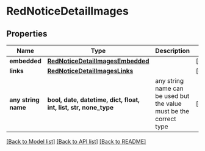 # RedNoticeDetailImages


## Properties
Name | Type | Description | Notes
------------ | ------------- | ------------- | -------------
**embedded** | [**RedNoticeDetailImagesEmbedded**](RedNoticeDetailImagesEmbedded.md) |  | [optional] 
**links** | [**RedNoticeDetailImagesLinks**](RedNoticeDetailImagesLinks.md) |  | [optional] 
**any string name** | **bool, date, datetime, dict, float, int, list, str, none_type** | any string name can be used but the value must be the correct type | [optional]

[[Back to Model list]](../README.md#documentation-for-models) [[Back to API list]](../README.md#documentation-for-api-endpoints) [[Back to README]](../README.md)


